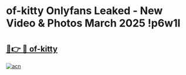 # of-kitty Onlyfans Leaked - New Video & Photos March 2025 !p6w1l

# <h2><a href="https://q7zwko.iuczelnia.edu.pl?title=of-kitty&ref=p6w1l">🔗👉 🔴 of-kitty</a></h2>

[![acn](https://github.com/user-attachments/assets/0f9c940e-d8b0-45ae-aac7-cd30a18b3e1c)](https://q7zwko.iuczelnia.edu.pl?title=of-kitty&ref=p6w1l)

